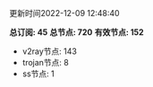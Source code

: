更新时间2022-12-09 12:48:40

**总订阅: 45**
**总节点: 720**
**有效节点: 152**
- v2ray节点: 143
- trojan节点: 8
- ss节点: 1
